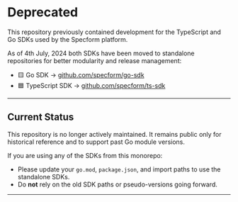 # Deprecated

This repository previously contained development for the TypeScript and Go SDKs used by the Specform platform.

As of 4th July, 2024 both SDKs have been moved to standalone repositories for better modularity and release management:

- 🟨 Go SDK → [github.com/specform/go-sdk](https://github.com/specform/go-sdk)
- 🟦 TypeScript SDK → [github.com/specform/ts-sdk](https://github.com/specform/ts-sdk)

---

## Current Status

This repository is no longer actively maintained. It remains public only for historical reference and to support past Go module versions.

If you are using any of the SDKs from this monorepo:

- Please update your `go.mod`, `package.json`, and import paths to use the standalone SDKs.
- Do **not** rely on the old SDK paths or pseudo-versions going forward.

---

